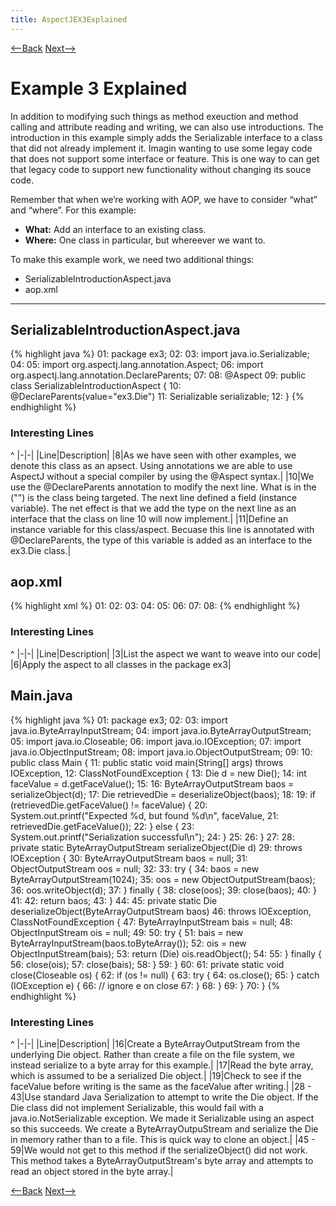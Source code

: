 ```yaml
---
title: AspectJEX3Explained
---
```

[<--Back](AspectJEX3SoWhatIsHappening) [Next-->](AspectJEX3ApplyYourself)

# Example 3 Explained
In addition to modifying such things as method exeuction and method calling and attribute reading and writing, we can also use introductions. The introduction in this example simply adds the Serializable interface to a class that did not already implement it. Imagin wanting to use some legay code that does not support some interface or feature. This is one way to can get that legacy code to support new functionality without changing its souce code.

Remember that when we’re working with AOP, we have to consider “what” and “where”.  For this example:
* **What:** Add an interface to an existing class.
* **Where:** One class in particular, but whereever we want to.

To make this example work, we need two additional things:
* SerializableIntroductionAspect.java
* aop.xml

----
## SerializableIntroductionAspect.java
{% highlight java %}
01: package ex3;
02: 
03: import java.io.Serializable;
04: 
05: import org.aspectj.lang.annotation.Aspect;
06: import org.aspectj.lang.annotation.DeclareParents;
07: 
08: @Aspect
09: public class SerializableIntroductionAspect {
10:     @DeclareParents(value="ex3.Die")
11:     Serializable serializable;
12: }
{% endhighlight %}
### Interesting Lines
^
|-|-|
|Line|Description|
|8|As we have seen with other examples, we denote this class as an apsect. Using annotations we are able to use AspectJ without a special compiler by using the @Aspect syntax.|
|10|We use the @DeclareParents annotation to modify the next line. What is in the ("") is the class being targeted. The next line defined a field (instance variable). The net effect is that we add the type on the next line as an interface that the class on line 10 will now implement.|
|11|Define an instance variable for this class/aspect. Becuase this line is annotated with @DeclareParents, the type of this variable is added as an interface to the ex3.Die class.|

## aop.xml
{% highlight xml %}
01: <aspectj>
02: 	<aspects>
03: 		<aspect name="ex3.SerializableIntroductionAspect"/>
04: 	</aspects>
05: 	<weaver>
06: 		<include within="ex3.*"/>
07: 	</weaver>
08: </aspectj>
{% endhighlight %}

### Interesting Lines
^
|-|-|
|Line|Description|
|3|List the aspect we want to weave into our code|
|6|Apply the aspect to all classes in the package ex3|

## Main.java
{% highlight java %}
01: package ex3;
02: 
03: import java.io.ByteArrayInputStream;
04: import java.io.ByteArrayOutputStream;
05: import java.io.Closeable;
06: import java.io.IOException;
07: import java.io.ObjectInputStream;
08: import java.io.ObjectOutputStream;
09: 
10: public class Main {
11:     public static void main(String[] args) throws IOException,
12:             ClassNotFoundException {
13:         Die d = new Die();
14:         int faceValue = d.getFaceValue();
15: 
16:         ByteArrayOutputStream baos = serializeObject(d);
17:         Die retrievedDie = deserializeObject(baos);
18: 
19:         if (retrievedDie.getFaceValue() != faceValue) {
20:             System.out.printf("Expected %d, but found %d\n", faceValue,
21:                     retrievedDie.getFaceValue());
22:         } else {
23:             System.out.printf("Serialization successful\n");
24:         }
25: 
26:     }
27: 
28:     private static ByteArrayOutputStream serializeObject(Die d)
29:             throws IOException {
30:         ByteArrayOutputStream baos = null;
31:         ObjectOutputStream oos = null;
32: 
33:         try {
34:             baos = new ByteArrayOutputStream(1024);
35:             oos = new ObjectOutputStream(baos);
36:             oos.writeObject(d);
37:         } finally {
38:             close(oos);
39:             close(baos);
40:         }
41: 
42:         return baos;
43:     }
44: 
45:     private static Die deserializeObject(ByteArrayOutputStream baos)
46:             throws IOException, ClassNotFoundException {
47:         ByteArrayInputStream bais = null;
48:         ObjectInputStream ois = null;
49: 
50:         try {
51:             bais = new ByteArrayInputStream(baos.toByteArray());
52:             ois = new ObjectInputStream(bais);
53:             return (Die) ois.readObject();
54: 
55:         } finally {
56:             close(ois);
57:             close(bais);
58:         }
59:     }
60: 
61:     private static void close(Closeable os) {
62:         if (os != null) {
63:             try {
64:                 os.close();
65:             } catch (IOException e) {
66:                 // ignore e on close
67:             }
68:         }
69:     }
70: }
{% endhighlight %}

### Interesting Lines
^
|-|-|
|Line|Description|
|16|Create a ByteArrayOutputStream from the underlying Die object. Rather than create a file on the file system, we instead serialize to a byte array for this example.|
|17|Read the byte array, which is assumed to be a serialized Die object.|
|19|Check to see if the faceValue before writing is the same as the faceValue after writing.|
|28 - 43|Use standard Java Serialization to attempt to write the Die object. If the Die class did not implement Serializable, this would fail with a java.io.NotSerializable exception. We made it Serializable using an aspect so this succeeds. We create a ByteArrayOutpuStream and serialize the Die in memory rather than to a file. This is quick way to clone an object.|
|45 - 59|We would not get to this method if the serializeObject() did not work. This method takes a ByteArrayOutputStream's byte array and attempts to read an object stored in the byte array.|

[<--Back](AspectJEX3SoWhatIsHappening) [Next-->](AspectJEX3ApplyYourself)
